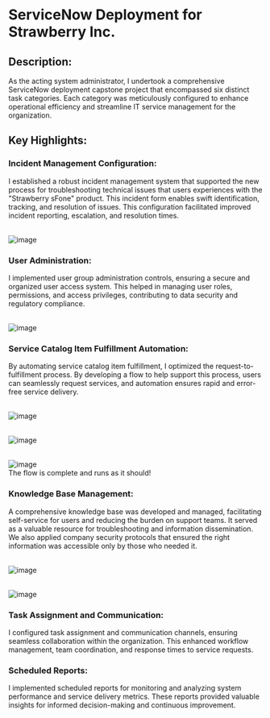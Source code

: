<h1>ServiceNow Deployment for Strawberry Inc.</h1>

<h2>Description:</h2>

As the acting system administrator, I undertook a comprehensive ServiceNow deployment capstone project that encompassed six distinct task categories. Each category was meticulously configured to enhance operational efficiency and streamline IT service management for the organization.

<h2>Key Highlights:</h2>

<h3>Incident Management Configuration:</h3> I established a robust incident management system that supported the new process for troubleshooting technical issues that users experiences with the "Strawberry sFone" product. This incident form enables swift identification, tracking, and resolution of issues. This configuration facilitated improved incident reporting, escalation, and resolution times.

<br>![image](https://github.com/ktwindisch/SNOW-Deployment/assets/56203054/e1866da3-8f5f-4dfd-b0f4-a6cd0f2ffbfe)</br>


<h3>User Administration:</h3> I implemented user group administration controls, ensuring a secure and organized user access system. This helped in managing user roles, permissions, and access privileges, contributing to data security and regulatory compliance.

<br>![image](https://github.com/ktwindisch/SNOW-Deployment/assets/56203054/377ab13f-e4bf-4553-b46f-7cd4d5b6bf21)</br>


<h3>Service Catalog Item Fulfillment Automation:</h3> By automating service catalog item fulfillment, I optimized the request-to-fulfillment process. By developing a flow to help support this process, users can seamlessly request services, and automation ensures rapid and error-free service delivery.

<br>![image](https://github.com/ktwindisch/SNOW-Deployment/assets/56203054/70186748-1a86-48a3-a823-ba2116ff1c92)</br>

<br>![image](https://github.com/ktwindisch/SNOW-Deployment/assets/56203054/814c572e-6e4f-4cb2-8e4a-9426b82c7e06)</br>

<br>![image](https://github.com/ktwindisch/SNOW-Deployment/assets/56203054/c6a5a91c-24b6-47b5-ab2c-48d4f49d65c6)</br>
The flow is complete and runs as it should!


<h3>Knowledge Base Management:</h3> A comprehensive knowledge base was developed and managed, facilitating self-service for users and reducing the burden on support teams. It served as a valuable resource for troubleshooting and information dissemination. We also applied company security protocols that ensured the right information was accessible only by those who needed it.

<br>![image](https://github.com/ktwindisch/SNOW-Deployment/assets/56203054/db845876-b027-498f-8185-425482477e53)</br>

<br>![image](https://github.com/ktwindisch/SNOW-Deployment/assets/56203054/73b21df5-6f99-4eec-b84d-2ee551fa80c4)</br>

<h3>Task Assignment and Communication:</h3> I configured task assignment and communication channels, ensuring seamless collaboration within the organization. This enhanced workflow management, team coordination, and response times to service requests.

<h3>Scheduled Reports:</h3> I implemented scheduled reports for monitoring and analyzing system performance and service delivery metrics. These reports provided valuable insights for informed decision-making and continuous improvement.
